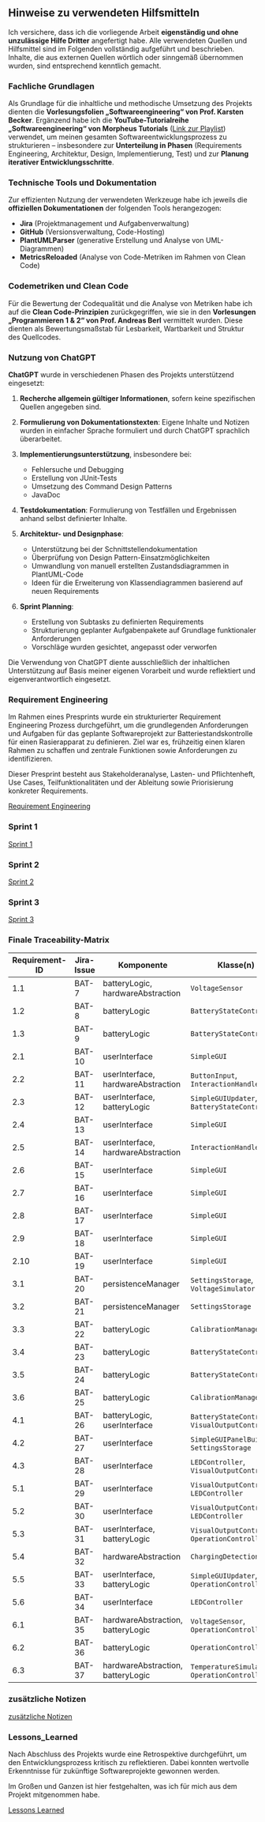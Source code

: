 ## Hinweise zu verwendeten Hilfsmitteln

Ich versichere, dass ich die vorliegende Arbeit **eigenständig und ohne unzulässige Hilfe Dritter** angefertigt habe.
Alle verwendeten Quellen und Hilfsmittel sind im Folgenden vollständig aufgeführt und beschrieben. Inhalte, die aus
externen Quellen wörtlich oder sinngemäß übernommen wurden, sind entsprechend kenntlich gemacht.

### Fachliche Grundlagen

Als Grundlage für die inhaltliche und methodische Umsetzung des Projekts dienten die **Vorlesungsfolien
„Softwareengineering“ von Prof. Karsten Becker**. Ergänzend habe ich die **YouTube-Tutorialreihe „Softwareengineering“
von Morpheus Tutorials** ([Link zur Playlist](https://www.youtube.com/playlist?list=PLNmsVeXQZj7qNMn6zimfu4JPUklG-4Uu4))
verwendet, um meinen gesamten Softwareentwicklungsprozess zu strukturieren – insbesondere zur **Unterteilung in Phasen** 
(Requirements Engineering, Architektur, Design, Implementierung, Test) und zur **Planung iterativer Entwicklungsschritte**.

### Technische Tools und Dokumentation

Zur effizienten Nutzung der verwendeten Werkzeuge habe ich jeweils die **offiziellen Dokumentationen** der folgenden
Tools herangezogen:

* **Jira** (Projektmanagement und Aufgabenverwaltung)
* **GitHub** (Versionsverwaltung, Code-Hosting)
* **PlantUMLParser** (generative Erstellung und Analyse von UML-Diagrammen)
* **MetricsReloaded** (Analyse von Code-Metriken im Rahmen von Clean Code)

### Codemetriken und Clean Code

Für die Bewertung der Codequalität und die Analyse von Metriken habe ich auf die **Clean Code-Prinzipien**
zurückgegriffen, wie sie in den **Vorlesungen „Programmieren 1 & 2“ von Prof. Andreas Berl** vermittelt wurden. Diese
dienten als Bewertungsmaßstab für Lesbarkeit, Wartbarkeit und Struktur des Quellcodes.

### Nutzung von ChatGPT

**ChatGPT** wurde in verschiedenen Phasen des Projekts unterstützend eingesetzt:

1. **Recherche allgemein gültiger Informationen**, sofern keine spezifischen Quellen angegeben sind.
2. **Formulierung von Dokumentationstexten**: Eigene Inhalte und Notizen wurden in einfacher Sprache formuliert und
   durch ChatGPT sprachlich überarbeitet.
3. **Implementierungsunterstützung**, insbesondere bei:
    * Fehlersuche und Debugging
    * Erstellung von JUnit-Tests
    * Umsetzung des Command Design Patterns
    * JavaDoc
4. **Testdokumentation**: Formulierung von Testfällen und Ergebnissen anhand selbst definierter Inhalte.
5. **Architektur- und Designphase**:

    * Unterstützung bei der Schnittstellendokumentation
    * Überprüfung von Design Pattern-Einsatzmöglichkeiten
    * Umwandlung von manuell erstellten Zustandsdiagrammen in PlantUML-Code
    * Ideen für die Erweiterung von Klassendiagrammen basierend auf neuen Requirements
6. **Sprint Planning**:

    * Erstellung von Subtasks zu definierten Requirements
    * Strukturierung geplanter Aufgabenpakete auf Grundlage funktionaler Anforderungen
    * Vorschläge wurden gesichtet, angepasst oder verworfen

Die Verwendung von ChatGPT diente ausschließlich der inhaltlichen Unterstützung auf Basis meiner eigenen Vorarbeit und
wurde reflektiert und eigenverantwortlich eingesetzt.

### Requirement Engineering

Im Rahmen eines Presprints wurde ein strukturierter Requirement Engineering Prozess durchgeführt, um die grundlegenden
Anforderungen und Aufgaben für das geplante Softwareprojekt zur Batteriestandskontrolle für einen Rasierapparat zu
definieren. Ziel war es, frühzeitig einen klaren Rahmen zu schaffen und zentrale Funktionen sowie Anforderungen zu
identifizieren.

Dieser Presprint besteht aus Stakeholderanalyse, Lasten- und Pflichtenheft, Use Cases, Teilfunktionalitäten und der
Ableitung sowie Priorisierung konkreter Requirements.

[Requirement Engineering](Requirement_Engineering.md)

### Sprint 1

[Sprint 1](Sprint%201/Sprint_1.md)

### Sprint 2

[Sprint 2](Sprint%202/Sprint_2.md)

### Sprint 3

[Sprint 3](Sprint%203/Sprint_3.md)

### Finale Traceability-Matrix

| Requirement-ID | Jira-Issue | Komponente                         | Klasse(n)                                          | Schnittstelle(n)                                            | Testfall(e)    |
|----------------|------------|------------------------------------|----------------------------------------------------|-------------------------------------------------------------|----------------|
| 1.1            | BAT-7      | batteryLogic, hardwareAbstraction  | `VoltageSensor`                                    | readVoltage()                                               | BB1            |
| 1.2            | BAT-8      | batteryLogic                       | `BatteryStateController`                           | calculateStateOfCharge()                                    | UT3            |
| 1.3            | BAT-9      | batteryLogic                       | `BatteryStateController`                           | getDisplayState()                                           | UX1            |
| 2.1            | BAT-10     | userInterface                      | `SimpleGUI`                                        | getDisplayState()                                           | BB2            |
| 2.2            | BAT-11     | userInterface, hardwareAbstraction | `ButtonInput`, `InteractionHandler`                | ButtonInput()                                               | BB4            |
| 2.3            | BAT-12     | userInterface, batteryLogic        | `SimpleGUIUpdater`, `BatteryStateController`       | calculateRemainingRuntime()                                 | UT5, UX8, BB12 |
| 2.4            | BAT-13     | userInterface                      | `SimpleGUI`                                        |                                                             |                |
| 2.5            | BAT-14     | userInterface, hardwareAbstraction | `InteractionHandler`                               | setState()                                                  | BB3            |
| 2.6            | BAT-15     | userInterface                      | `SimpleGUI`                                        |                                                             | UX3            |
| 2.7            | BAT-16     | userInterface                      | `SimpleGUI`                                        |                                                             | UX2            |
| 2.8            | BAT-17     | userInterface                      | `SimpleGUI`                                        | updateLEDState()                                            | UX5            |
| 2.9            | BAT-18     | userInterface                      | `SimpleGUI`                                        |                                                             | UX4            |
| 2.10           | BAT-19     | userInterface                      | `SimpleGUI`                                        | getDisplayState()                                           | BB5            |
| 3.1            | BAT-20     | persistenceManager                 | `SettingsStorage`, `VoltageSimulator`              | calculateStateOfCharge()                                    | UT1, UT2       |
| 3.2            | BAT-21     | persistenceManager                 | `SettingsStorage`                                  | readCalibVoltageToSoCFromDisc()                             |                |
| 3.3            | BAT-22     | batteryLogic                       | `CalibrationManager`                               | racalibrateIfNeeded()                                       | BB13           |
| 3.4            | BAT-23     | batteryLogic                       | `BatteryStateController`                           | getDisplayState()                                           |                |
| 3.5            | BAT-24     | batteryLogic                       | `BatteryStateController`                           | recalibrateIfNeeded()                                       | UT6            |
| 3.6            | BAT-25     | batteryLogic                       | `CalibrationManager`                               |                                                             |                |
| 4.1            | BAT-26     | batteryLogic, userInterface        | `BatteryStateController`, `VisualOutputController` | isLowBattery()                                              | UT4, BB6       |
| 4.2            | BAT-27     | userInterface                      | `SimpleGUIPanelBuilder`, `SettingsStorage`         | setLowBatteryThreshold(), readLowBatteryThresholdFromDisc() | BB14           |
| 4.3            | BAT-28     | userInterface                      | `LEDController`, `VisualOutputController`          | startBlinking(), setLEDState()                              | UX6            |
| 5.1            | BAT-29     | userInterface                      | `VisualOutputController`, `LEDController`          | updateOperationState()                                      | BB7            |
| 5.2            | BAT-30     | userInterface                      | `VisualOutputController`, `LEDController`          | updateOperationState()                                      | BB8            |
| 5.3            | BAT-31     | userInterface, batteryLogic        | `VisualOutputController`, `OperationController`    | setLEDState(), updateOperationState()                       | BB9            |
| 5.4            | BAT-32     | hardwareAbstraction                | `ChargingDetection`                                | getChargingState(), listenForChargingCommands()             | UX7            |
| 5.5            | BAT-33     | userInterface, batteryLogic        | `SimpleGUIUpdater`, `OperationController`          | update(), getRemainingRuntime()                             | BB15           |
| 5.6            | BAT-34     | userInterface                      | `LEDController`                                    | stopBlinking(), turnOff()                                   |                |
| 6.1            | BAT-35     | hardwareAbstraction, batteryLogic  | `VoltageSensor`, `OperationController`             | updateBcProtectionStates()                                  | BB16           |
| 6.2            | BAT-36     | batteryLogic                       | `OperationController`                              | updateBcProtectionStates()                                  | BB10           |
| 6.3            | BAT-37     | hardwareAbstraction, batteryLogic  | `TemperatureSimulator`, `OperationController`      | updateBcProtectionStates()                                  | BB11           |

### zusätzliche Notizen

[zusätzliche Notizen](referenziert/zusätzlicheNotizen.pdf)

### Lessons_Learned

Nach Abschluss des Projekts wurde eine Retrospektive durchgeführt, um den Entwicklungsprozess kritisch zu reflektieren.
Dabei konnten wertvolle Erkenntnisse für zukünftige Softwareprojekte gewonnen werden.

Im Großen und Ganzen ist hier festgehalten, was ich für mich aus dem Projekt mitgenommen habe.

[Lessons Learned](Lessons_Learned.md)
